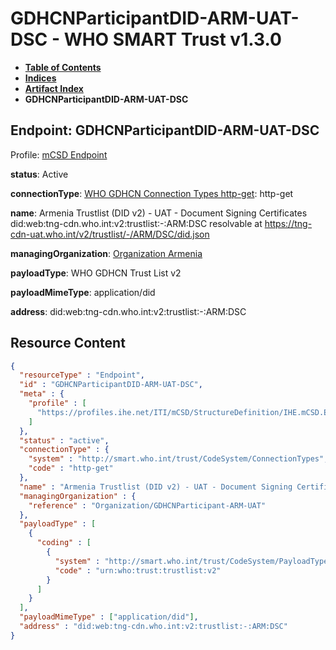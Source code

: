 # GDHCNParticipantDID-ARM-UAT-DSC - WHO SMART Trust v1.3.0

* [**Table of Contents**](toc.md)
* [**Indices**](indices.md)
* [**Artifact Index**](artifacts.md)
* **GDHCNParticipantDID-ARM-UAT-DSC**

## Endpoint: GDHCNParticipantDID-ARM-UAT-DSC

Profile: [mCSD Endpoint](https://profiles.ihe.net/ITI/mCSD/4.0.0/StructureDefinition-IHE.mCSD.Endpoint.html)

**status**: Active

**connectionType**: [WHO GDHCN Connection Types http-get](CodeSystem-ConnectionTypes.md#ConnectionTypes-http-get): http-get

**name**: Armenia Trustlist (DID v2) - UAT - Document Signing Certificates did:web:tng-cdn.who.int:v2:trustlist:-:ARM:DSC resolvable at https://tng-cdn-uat.who.int/v2/trustlist/-/ARM/DSC/did.json

**managingOrganization**: [Organization Armenia](Organization-GDHCNParticipant-ARM-UAT.md)

**payloadType**: WHO GDHCN Trust List v2

**payloadMimeType**: application/did

**address**: did:web:tng-cdn.who.int:v2:trustlist:-:ARM:DSC



## Resource Content

```json
{
  "resourceType" : "Endpoint",
  "id" : "GDHCNParticipantDID-ARM-UAT-DSC",
  "meta" : {
    "profile" : [
      "https://profiles.ihe.net/ITI/mCSD/StructureDefinition/IHE.mCSD.Endpoint"
    ]
  },
  "status" : "active",
  "connectionType" : {
    "system" : "http://smart.who.int/trust/CodeSystem/ConnectionTypes",
    "code" : "http-get"
  },
  "name" : "Armenia Trustlist (DID v2) - UAT - Document Signing Certificates\ndid:web:tng-cdn.who.int:v2:trustlist:-:ARM:DSC\nresolvable at https://tng-cdn-uat.who.int/v2/trustlist/-/ARM/DSC/did.json",
  "managingOrganization" : {
    "reference" : "Organization/GDHCNParticipant-ARM-UAT"
  },
  "payloadType" : [
    {
      "coding" : [
        {
          "system" : "http://smart.who.int/trust/CodeSystem/PayloadTypes",
          "code" : "urn:who:trust:trustlist:v2"
        }
      ]
    }
  ],
  "payloadMimeType" : ["application/did"],
  "address" : "did:web:tng-cdn.who.int:v2:trustlist:-:ARM:DSC"
}

```
